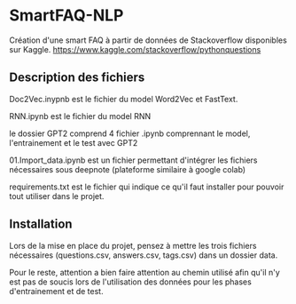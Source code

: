 # SmartFAQ-NLP
Création d'une smart FAQ à partir de données de Stackoverflow disponibles sur Kaggle.
https://www.kaggle.com/stackoverflow/pythonquestions

## Description des fichiers
Doc2Vec.inypnb est le fichier du model Word2Vec et FastText.  
     
RNN.ipynb est le fichier du model RNN      
      
le dossier GPT2 comprend 4 fichier .ipynb comprennant le model, l'entrainement et le test avec GPT2 
        
01.Import_data.ipynb est un fichier permettant d'intégrer les fichiers nécessaires sous deepnote (plateforme similaire à google colab)     
     
requirements.txt est le fichier qui indique ce qu'il faut installer pour pouvoir tout utiliser dans le projet.    

## Installation
Lors de la mise en place du projet, pensez à mettre les trois fichiers nécessaires (questions.csv, answers.csv, tags.csv) dans un dossier data. 
      
Pour le reste, attention a bien faire attention au chemin utilisé afin qu'il n'y est pas de soucis lors de l'utilisation des données pour les phases d'entrainement et de test.
